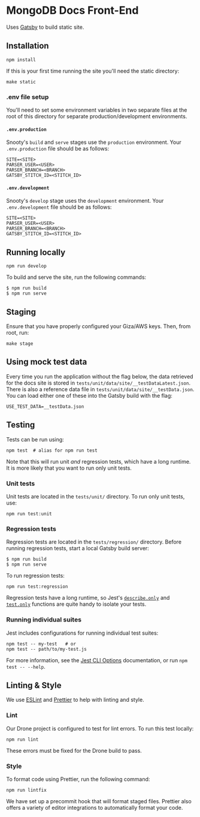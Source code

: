# MongoDB Docs Front-End

Uses [Gatsby](https://www.gatsbyjs.org/) to build static site.

## Installation

```shell
npm install
```

If this is your first time running the site you'll need the static directory:

```shell
make static
```

### .env file setup

You'll need to set some environment variables in two separate files at the root of this directory for separate production/development environments.

#### `.env.production`
Snooty's `build` and `serve` stages use the `production` environment. Your `.env.production` file should be as follows:
```
SITE=<SITE>
PARSER_USER=<USER>
PARSER_BRANCH=<BRANCH>
GATSBY_STITCH_ID=<STITCH_ID>
```

#### `.env.development`
Snooty's `develop` stage uses the `development` environment. Your `.env.development` file should be as follows:
```
SITE=<SITE>
PARSER_USER=<USER>
PARSER_BRANCH=<BRANCH>
GATSBY_STITCH_ID=<STITCH_ID>
```

## Running locally

```shell
npm run develop
```

To build and serve the site, run the following commands:

```shell
$ npm run build
$ npm run serve
```

## Staging
Ensure that you have properly configured your Giza/AWS keys. Then, from root, run:

```shell
make stage
```

## Using mock test data

Every time you run the application without the flag below, the data retrieved for the docs site is stored in `tests/unit/data/site/__testDataLatest.json`. There is also a reference data file in `tests/unit/data/site/__testData.json`. You can load either one of these into the Gatsby build with the flag:

```shell
USE_TEST_DATA=__testData.json
```

## Testing
Tests can be run using:

```shell
npm test  # alias for npm run test
```
Note that this will run unit *and* regression tests, which have a long runtime. It is more likely that you want to run only unit tests.

### Unit tests
Unit tests are located in the `tests/unit/` directory. To run only unit tests, use:

```shell
npm run test:unit
```

### Regression tests
Regression tests are located in the `tests/regression/` directory. Before running regression tests, start a local Gatsby build server:

```shell
$ npm run build
$ npm run serve
```

To run regression tests:

```shell
npm run test:regression
```

Regression tests have a long runtime, so Jest's [`describe.only`](https://jestjs.io/docs/en/api#describeonlyname-fn) and [`test.only`](https://jestjs.io/docs/en/api#testonlyname-fn-timeout) functions are quite handy to isolate your tests.

### Running individual suites
Jest includes configurations for running individual test suites:

```shell
npm test -- my-test   # or
npm test -- path/to/my-test.js
```

For more information, see the [Jest CLI Options](https://jestjs.io/docs/en/cli) documentation, or run `npm test -- --help`.

## Linting & Style
We use [ESLint](https://eslint.org) and [Prettier](https://prettier.io) to help with linting and style.

### Lint
Our Drone project is configured to test for lint errors. To run this test locally:

```shell
npm run lint
```

These errors must be fixed for the Drone build to pass.

### Style
To format code using Prettier, run the following command:

```shell
npm run lintfix
```

We have set up a precommit hook that will format staged files. Prettier also offers a variety of editor integrations to automatically format your code.
